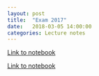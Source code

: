 ```yaml
---
layout: post
title:  "Exam 2017"
date:   2018-03-05 14:00:00
categories: Lecture notes
---
```


[Link to notebook](https://notebooks.azure.com/nbarral/libraries/nm1-exam17)

[Link to notebook](https://notebooks.azure.com/nbarral/libraries/nm1-exam17s)
